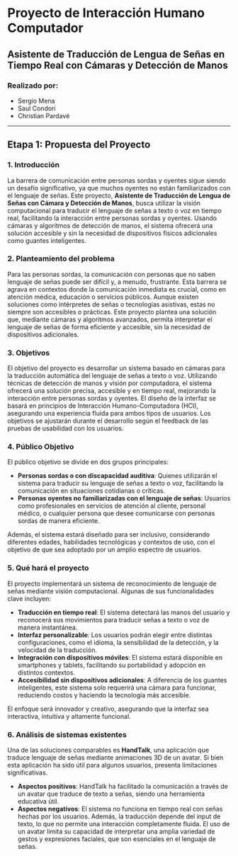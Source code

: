 # Proyecto de Interacción Humano Computador
## Asistente de Traducción de Lengua de Señas en Tiempo Real con Cámaras y Detección de Manos
### Realizado por:
- Sergio Mena
- Saul Condori
- Christian Pardavé

---

## Etapa 1: Propuesta del Proyecto

### 1. Introducción
La barrera de comunicación entre personas sordas y oyentes sigue siendo un desafío significativo, ya que muchos oyentes no están familiarizados con el lenguaje de señas. Este proyecto, **Asistente de Traducción de Lengua de Señas con Cámara y Detección de Manos**, busca utilizar la visión computacional para traducir el lenguaje de señas a texto o voz en tiempo real, facilitando la interacción entre personas sordas y oyentes. Usando cámaras y algoritmos de detección de manos, el sistema ofrecerá una solución accesible y sin la necesidad de dispositivos físicos adicionales como guantes inteligentes.

### 2. Planteamiento del problema
Para las personas sordas, la comunicación con personas que no saben lenguaje de señas puede ser difícil y, a menudo, frustrante. Esta barrera se agrava en contextos donde la comunicación inmediata es crucial, como en atención médica, educación o servicios públicos. Aunque existen soluciones como intérpretes de señas o tecnologías asistivas, estas no siempre son accesibles o prácticas. Este proyecto plantea una solución que, mediante cámaras y algoritmos avanzados, permita interpretar el lenguaje de señas de forma eficiente y accesible, sin la necesidad de dispositivos adicionales.

### 3. Objetivos
El objetivo del proyecto es desarrollar un sistema basado en cámaras para la traducción automática del lenguaje de señas a texto o voz. Utilizando técnicas de detección de manos y visión por computadora, el sistema ofrecerá una solución precisa, accesible y en tiempo real, mejorando la interacción entre personas sordas y oyentes. El diseño de la interfaz se basará en principios de Interacción Humano-Computadora (HCI), asegurando una experiencia fluida para ambos tipos de usuarios. Los objetivos se ajustarán durante el desarrollo según el feedback de las pruebas de usabilidad con los usuarios.

### 4. Público Objetivo
El público objetivo se divide en dos grupos principales:

- **Personas sordas o con discapacidad auditiva**: Quienes utilizarán el sistema para traducir su lenguaje de señas a texto o voz, facilitando la comunicación en situaciones cotidianas o críticas.
- **Personas oyentes no familiarizadas con el lenguaje de señas**: Usuarios como profesionales en servicios de atención al cliente, personal médico, o cualquier persona que desee comunicarse con personas sordas de manera eficiente.

Además, el sistema estará diseñado para ser inclusivo, considerando diferentes edades, habilidades tecnológicas y contextos de uso, con el objetivo de que sea adoptado por un amplio espectro de usuarios.

### 5. Qué hará el proyecto
El proyecto implementará un sistema de reconocimiento de lenguaje de señas mediante visión computacional. Algunas de sus funcionalidades clave incluyen:

- **Traducción en tiempo real**: El sistema detectará las manos del usuario y reconocerá sus movimientos para traducir señas a texto o voz de manera instantánea.
- **Interfaz personalizable**: Los usuarios podrán elegir entre distintas configuraciones, como el idioma, la sensibilidad de la detección, y la velocidad de la traducción.
- **Integración con dispositivos móviles**: El sistema estará disponible en smartphones y tablets, facilitando su portabilidad y adopción en distintos contextos.
- **Accesibilidad sin dispositivos adicionales**: A diferencia de los guantes inteligentes, este sistema solo requerirá una cámara para funcionar, reduciendo costos y haciendo la tecnología más accesible.

El enfoque será innovador y creativo, asegurando que la interfaz sea interactiva, intuitiva y altamente funcional.

### 6. Análisis de sistemas existentes
Una de las soluciones comparables es **HandTalk**, una aplicación que traduce lenguaje de señas mediante animaciones 3D de un avatar. Si bien esta aplicación ha sido útil para algunos usuarios, presenta limitaciones significativas.

- **Aspectos positivos**: HandTalk ha facilitado la comunicación a través de un avatar que traduce de texto a señas, siendo una herramienta educativa útil.
- **Aspectos negativos**: El sistema no funciona en tiempo real con señas hechas por los usuarios. Además, la traducción depende del input de texto, lo que no permite una interacción completamente fluida. El uso de un avatar limita su capacidad de interpretar una amplia variedad de gestos y expresiones faciales, que son esenciales en el lenguaje de señas.
